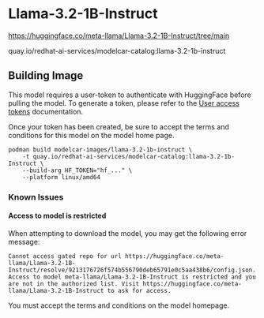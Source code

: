 # Llama-3.2-1B-Instruct

https://huggingface.co/meta-llama/Llama-3.2-1B-Instruct/tree/main

quay.io/redhat-ai-services/modelcar-catalog:llama-3.2-1b-instruct

## Building Image

This model requires a user-token to authenticate with HuggingFace before pulling the model.  To generate a token, please refer to the [User access tokens](https://huggingface.co/docs/hub/en/security-tokens) documentation.

Once your token has been created, be sure to accept the terms and conditions for this model on the model home page.

```
podman build modelcar-images/llama-3.2-1b-instruct \
    -t quay.io/redhat-ai-services/modelcar-catalog:llama-3.2-1b-Instruct \
    --build-arg HF_TOKEN="hf_..." \
    --platform linux/amd64
```

### Known Issues

#### Access to model is restricted

When attempting to download the model, you may get the following error message:

```
Cannot access gated repo for url https://huggingface.co/meta-llama/Llama-3.2-1B-Instruct/resolve/9213176726f574b556790deb65791e0c5aa438b6/config.json.
Access to model meta-llama/Llama-3.2-1B-Instruct is restricted and you are not in the authorized list. Visit https://huggingface.co/meta-llama/Llama-3.2-1B-Instruct to ask for access.
```

You must accept the terms and conditions on the model homepage.
